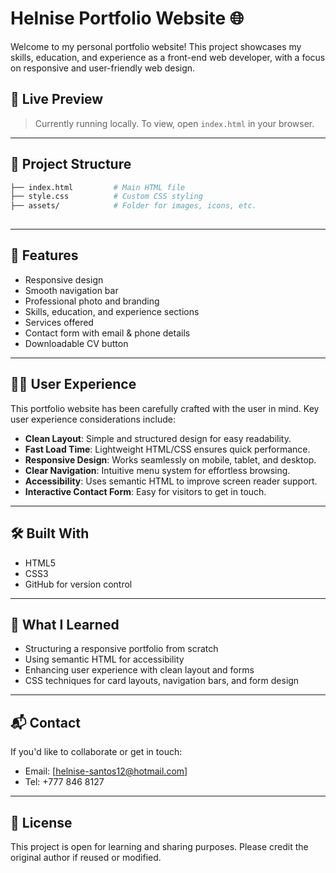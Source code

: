 # Helnise Portfolio Website 🌐

Welcome to my personal portfolio website! This project showcases my skills, education, and experience as a front-end web developer, with a focus on responsive and user-friendly web design.

## 🚀 Live Preview

> Currently running locally. To view, open `index.html` in your browser.

---

## 📂 Project Structure

```bash
├── index.html         # Main HTML file
├── style.css          # Custom CSS styling
├── assets/            # Folder for images, icons, etc.
         
```

---

## 💼 Features

- Responsive design
- Smooth navigation bar
- Professional photo and branding
- Skills, education, and experience sections
- Services offered
- Contact form with email & phone details
- Downloadable CV button

---

## 🧑‍💻 User Experience

This portfolio website has been carefully crafted with the user in mind. Key user experience considerations include:

- **Clean Layout**: Simple and structured design for easy readability.
- **Fast Load Time**: Lightweight HTML/CSS ensures quick performance.
- **Responsive Design**: Works seamlessly on mobile, tablet, and desktop.
- **Clear Navigation**: Intuitive menu system for effortless browsing.
- **Accessibility**: Uses semantic HTML to improve screen reader support.
- **Interactive Contact Form**: Easy for visitors to get in touch.

---

## 🛠️ Built With

- HTML5
- CSS3
- GitHub for version control

---

## 🧠 What I Learned

- Structuring a responsive portfolio from scratch
- Using semantic HTML for accessibility
- Enhancing user experience with clean layout and forms
- CSS techniques for card layouts, navigation bars, and form design

---

## 📬 Contact

If you'd like to collaborate or get in touch:

- Email: [helnise-santos12@hotmail.com]
- Tel: +777 846 8127

---

## 📄 License

This project is open for learning and sharing purposes. Please credit the original author if reused or modified.
